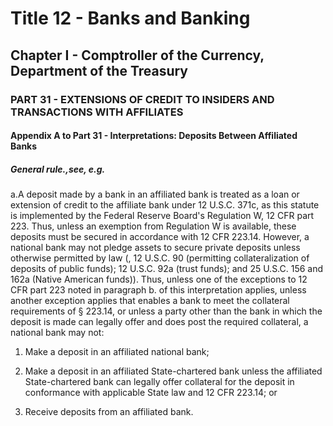 
# Title 12 - Banks and Banking
## Chapter I - Comptroller of the Currency, Department of the Treasury
### PART 31 - EXTENSIONS OF CREDIT TO INSIDERS AND TRANSACTIONS WITH AFFILIATES
#### Appendix A to Part 31 - Interpretations: Deposits Between Affiliated Banks
##### General rule.,see, e.g.

a.A deposit made by a bank in an affiliated bank is treated as a loan or extension of credit to the affiliate bank under 12 U.S.C. 371c, as this statute is implemented by the Federal Reserve Board's Regulation W, 12 CFR part 223. Thus, unless an exemption from Regulation W is available, these deposits must be secured in accordance with 12 CFR 223.14. However, a national bank may not pledge assets to secure private deposits unless otherwise permitted by law (, 12 U.S.C. 90 (permitting collateralization of deposits of public funds); 12 U.S.C. 92a (trust funds); and 25 U.S.C. 156 and 162a (Native American funds)). Thus, unless one of the exceptions to 12 CFR part 223 noted in paragraph b. of this interpretation applies, unless another exception applies that enables a bank to meet the collateral requirements of § 223.14, or unless a party other than the bank in which the deposit is made can legally offer and does post the required collateral, a national bank may not:

1. Make a deposit in an affiliated national bank;

2. Make a deposit in an affiliated State-chartered bank unless the affiliated State-chartered bank can legally offer collateral for the deposit in conformance with applicable State law and 12 CFR 223.14; or

3. Receive deposits from an affiliated bank.
